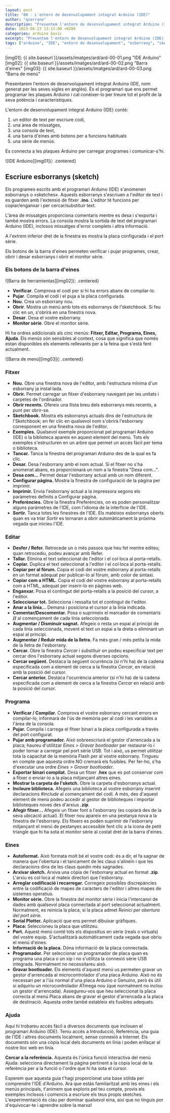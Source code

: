 ```yaml
---
layout: post
title: "00 - L'entorn de desenvolupament integrat Arduino (IDE)"
author: "qserrano"
description: "Presentem l'entorn de desenvolupament integrat Arduino (IDE), el programari que ens permet programar les plaques Arduino i cal conèixer-lo per treure tot el profit de la seva potència i característiques."
date: 2021-06-23 13:15:00 +0200
categories: arduino basic
excerpt: "Presentem l'entorn de desenvolupament integrat Arduino (IDE), el programari que ens permet programar les plaques Arduino i cal conèixer-lo per treure tot el profit de la seva potència i característiques."
tags: ["arduino", "IDE", "entorn de desenvolupament", "esborrany", "sketch"]
---
```


[img01]: {{ site.baseurl }}/assets/imatges/ard/ard-00-01.png "IDE Arduino"
[img02]: {{ site.baseurl }}/assets/imatges/ard/ard-00-02.png "Barra d'eines"
[img03]: {{ site.baseurl }}/assets/imatges/ard/ard-00-03.png "Barra de menú"

Presentarem l'entorn de desenvolupament integrat Arduino (IDE, nom generat per les seves sigles en anglès). És el programari que ens permet programar les plaques Arduino i cal conèixer-lo per treure tot el profit de la seva potència i característiques.

L'entorn de desenvolupament integrat Arduino (IDE) conté:

1. un editor de text per escriure codi,
2. una àrea de missatges,
3. una consola de text,
4. una barra d'eines amb botons per a funcions habituals
5. una sèrie de menús.

Es connecta a les plaques Arduino per carregar programes i comunicar-s'hi.

![IDE Arduino][img01]{: .centered}

## Escriure esborranys (sketch)

Els programes escrits amb el programari Arduino (IDE) s'anomenen esborranys o «sketches». Aquests esborranys s'escriuen a l'editor de text i es guarden amb l'extensió de fitxer **.ino**. L'editor té funcions per copiar/enganxar i per cercar/substituir text.

L'àrea de missatges proporciona comentaris mentre es desa i s'exporta i també mostra errors. La consola mostra la sortida de text del programari Arduino (IDE), inclosos missatges d'error complets i altra informació.

A l'extrem inferior dret de la finestra es mostra la placa configurada i el port sèrie.

Els botons de la barra d'eines permeten verificar i pujar programes, crear, obrir i desar esborranys i obrir el monitor sèrie.

### Els botons de la barra d'eines

![Barra de herramientas][img02]{: .centered}

- **Verificar**. Comprova el codi per si hi ha errors abans de compilar-lo.
- **Pujar**. Compila el codi i el puja a la placa configurada.
- **Nou**. Crea un esborrany nou.
- **Obrir**. Mostra un menú amb tots els esborranys de l'sketchbook. Si feu clic en un, s'obrirà en una finestra nova.
- **Desar**. Desa el vostre esborrany.
- **Monitor sèrie**. Obre el monitor sèrie.

Hi ha ordres addicionals als cinc menús: **Fitxer, Editar, Programa, Eines, Ajuda**. Els menús són sensibles al context, cosa que significa que només estan disponibles els elements rellevants per a la feina que s'està fent actualment.

![Barra de menú][img03]{: .centered}

### Fitxer

- **Nou.** Obre una finestra nova de l'editor, amb l'estructura mínima d'un esborrany ja instal·lada.
- **Obrir.** Permet carregar un fitxer d'esborrany navegant per les unitats i carpetes de l'ordinador.
- **Obrir recents.** Ofereix una llista breu dels esborranys més recents, a punt per obrir-se.
- **Sketchbook.** Mostra els esborranys actuals dins de l'estructura de l'Sketchbook; en fer clic en qualsevol nom s'obrirà l'esborrany corresponent en una finestra nova de l'editor.
- **Exemples.** Qualsevol exemple proporcionat pel programari Arduino (IDE) o la biblioteca apareix en aquest element del menú. Tots els exemples s'estructuren en un arbre que permet un accés fàcil per tema o biblioteca.
- **Tancar.** Tanca la finestra del programari Arduino des de la qual es fa clic.
- **Desar.** Desa l'esborrany amb el nom actual. Si el fitxer no s'ha anomenat abans, es proporcionarà un nom a la finestra "Desa com...".
- **Desa com...** Permet desar l'esborrany actual amb un nom diferent.
- **Configurar pàgina.** Mostra la finestra de configuració de la pàgina per imprimir.
- **Imprimir.** Envia l'esborrany actual a la impressora segons els paràmetres definits a Configurar pàgina.
- **Preferències.** Obre la finestra Preferències, on es poden personalitzar alguns paràmetres de l'IDE, com l'idioma de la interfície de l'IDE.
- **Sortir.** Tanca totes les finestres de l'IDE. Els mateixos esborranys oberts quan es va triar _Sortir_ es tornaran a obrir automàticament la pròxima vegada que inicieu l'IDE.

### Editar

- **Desfer / Refer.** Retrocede un o més passos que heu fet mentre editeu; quan retrocediu, podeu avançar amb Refer.
- **Tallar.** Elimina el text seleccionat de l'editor i el col·loca al porta-retalls.
- **Copiar.** Duplica el text seleccionat a l'editor i el col·loca al porta-retalls.
- **Copiar per al fòrum.** Copia el codi del vostre esborrany al porta-retalls en un format adequat per publicar-lo al fòrum, amb color de sintaxi.
- **Copiar com a HTML.** Copia el codi del vostre esborrany al porta-retalls com a HTML, adequat per inserir-lo en pàgines web.
- **Enganxar.** Posa el contingut del porta-retalls a la posició del cursor, a l'editor.
- **Seleccionar tot.** Selecciona i ressalta tot el contingut de l'editor.
- **Anar a la línia...** Demana i posiciona el cursor a la línia indicada.
- **Comentar/Descomentar.** Posa o suprimeix el marcador de comentaris **//** al començament de cada línia seleccionada.
- **Augmentar / Disminuir sagnat.** Afegeix o resta un espai al principi de cada línia seleccionada, movent el text un espai a la dreta o eliminant un espai al principi.
- **Augmentar / Reduir mida de la lletra.** Fa més gran / més petita la mida de la lletra de l'esborrany.
- **Cercar.** Obre la finestra _Cercar i substituir_ on podeu especificar text per cercar dins l'esborrany actual segons diverses opcions.
- **Cercar següent.** Destaca la següent ocurrència (si n'hi ha) de la cadena especificada com a element de cerca a la finestra _Cercar_, en relació amb la posició del cursor.
- **Cercar anterior.** Destaca l'ocurrència anterior (si n'hi ha) de la cadena especificada com a element de cerca a la finestra _Cercar_ en relació amb la posició del cursor.

### Programa

- **Verificar / Compilar.** Comprova el vostre esborrany cercant errors en compilar-lo; informarà de l'ús de memòria per al codi i les variables a l'àrea de la consola.
- **Pujar.** Compila i carrega el fitxer binari a la placa configurada a través del port configurat.
- **Pujar amb programador.** Això sobreescriurà el gestor d'arrencada a la placa; haureu d'utilitzar _Eines > Gravar bootloader_ per restaurar-lo i poder tornar a carregar pel port sèrie USB. Tot i això, us permet utilitzar tota la capacitat de la memòria Flash per al vostre esborrany. Tingueu en compte que aquesta ordre NO cremarà els fusibles. Per fer-ho, s'ha d'executar una ordre _Eines > Gravar bootloader_.
- **Exportar binari compilat.** Desa un fitxer **.hex** que es pot conservar com a fitxer o enviar-lo a la placa mitjançant altres eines.
- **Mostrar la carpeta de l'sketch.** Obre la carpeta d'esborranys actual.
- **Incloure biblioteca.** Afegeix una biblioteca al vostre esborrany inserint declaracions _#include_ al començament del codi. A més, des d'aquest element de menú podeu accedir al gestor de biblioteques i importar biblioteques noves des d'arxius **.zip**.
- **Afegir fitxer...** Afegeix un fitxer font a l'esborrany (es copiarà des de la seva ubicació actual). El fitxer nou apareix en una pestanya nova a la finestra de l'esborrany. Els fitxers es poden suprimir de l'esborrany mitjançant el menú de pestanyes accessible fent clic a la icona de petit triangle que hi ha sota el monitor sèrie al costat dret de la barra d'eines.

### Eines

- **Autoformat.** Això formata molt bé el vostre codi: és a dir, el fa sagnar de manera que l'obertura i el tancament de les claus s'alineïn i que les declaracions dins de les claus quedin més sagnades.
- **Arxivar sketch.** Arxiva una còpia de l'esborrany actual en format .**zip**. L'arxiu es col·loca al mateix directori que l'esborrany.
- **Arreglar codificació i recarregar.** Corregeix possibles discrepàncies entre la codificació de mapes de caràcters de l'editor i altres mapes de sistemes operatius.
- **Monitor sèrie.** Obre la finestra del monitor sèrie i inicia l'intercanvi de dades amb qualsevol placa connectada al port seleccionat actualment. Normalment, es reinicia la placa, si la placa admet _Reinici per obertura del port sèrie._
- **Serial Plotter.** Aplicació que ens permet dibuixar gràfiques.
- **Placa:** Seleccioneu la placa que utilitzeu.
- **Port.** Aquest menú conté tots els dispositius en sèrie (reals o virtuals) del vostre equip. S'actualitzarà automàticament cada vegada que obriu el menú d'eines.
- **Informació de la placa.** Dóna informació de la placa connectada.
- **Programador.** Per seleccionar un programador de placa quan es programa una placa o un xip i no s'utilitza la connexió sèrie USB integrada. Normalment no necessitareu això.
- **Gravar bootloader.** Els elements d'aquest menú us permeten gravar un gestor d'arrencada al microcontrolador d'una placa Arduino. Això no és necessari per a l'ús normal d'una placa Arduino o Genuino, però és útil si adquiriu un microcontrolador ATmega nou (que normalment no inclou un gestor d'arrencada). Assegureu-vos que heu seleccionat la placa correcta al menú Placa abans de gravar el gestor d'arrencada a la placa de destinació. Aquesta ordre també estableix els fusibles adequats.

### Ajuda

Aquí hi trobareu accés fàcil a diversos documents que inclouen el
programari Arduino (IDE). Teniu accés a Introducció, Referència, una
guia de l'IDE i altres documents localment, sense connexió a Internet.
Els documents són una còpia local dels documents en línia i poden
enllaçar al nostre lloc web en línia.

**Cercar a la referència.** Aquesta és l'única funció interactiva del
menú Ajuda: selecciona directament la pàgina pertinent a la còpia local
de la referència per a la funció o l'ordre que hi ha sota el cursor.

Esperem que aquesta guia t'hagi proporcionat una base sòlida per comprendre l'IDE d'Arduino. Ara que estàs familiaritzat amb les eines i els menús principals, t'animem que exploris pel teu compte, provis els exemples inclosos i comencis a escriure els teus propis sketches. L'experimentació és clau per dominar qualsevol eina, així que no tinguis por d'equivocar-te i aprendre sobre la marxa!

